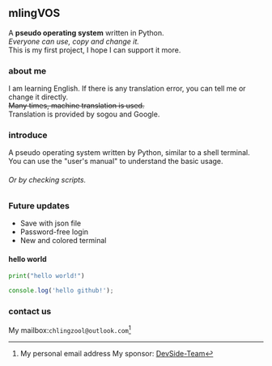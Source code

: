 ## mlingVOS  ##  
A **pseudo operating system** written in Python.  
_Everyone can use, copy and change it._  
This is my first project, I hope I can support it more. 

### about me ###  
I am learning English. If there is any translation error, you can tell me or change it directly.  
~~Many times, machine translation is used.~~  
Translation is provided by sogou and Google.
### introduce ###
A pseudo operating system written by Python, similar to a shell terminal.
You can use the "user's manual" to understand the basic usage.
###### Or by checking scripts.
###
### Future updates ###
* Save with json file
* Password-free login
* New and colored terminal

#### hello world ###

```Python
print("hello world!")
```
```Javascript
console.log('hello github!');
```

### contact us ###
My mailbox:`chlingzool@outlook.com`[^1]
[^1]: My personal email address
My sponsor: [DevSide-Team](https://teamside.dev/)